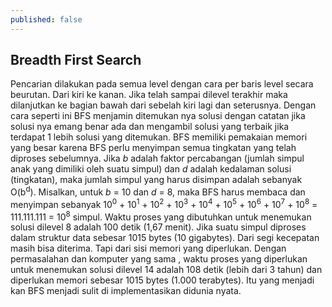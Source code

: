 ```yaml
---
published: false
---
```

## Breadth First Search

Pencarian dilakukan pada semua level dengan cara per baris level secara beurutan. Dari kiri ke kanan. Jika telah sampai dilevel terakhir maka dilanjutkan ke bagian bawah dari sebelah kiri lagi dan seterusnya. Dengan cara seperti ini BFS menjamin ditemukan nya solusi dengan catatan jika solusi nya emang benar ada dan mengambil solusi yang terbaik jika terdapat 1 lebih solusi yang ditemukan. BFS memiliki pemakaian memori yang besar karena BFS perlu menyimpan semua tingkatan yang telah diproses sebelumnya. Jika _b_ adalah faktor percabangan (jumlah simpul anak yang dimiliki oleh suatu simpul) dan _d_ adalah kedalaman solusi (tingkatan), maka jumlah simpul yang harus disimpan adalah sebanyak O(b<sup>d</sup>). Misalkan, untuk _b_ = 10 dan _d_ = 8, maka BFS harus  membaca dan menyimpan sebanyak 10<sup>0</sup> + 10<sup>1</sup> + 10<sup>2</sup> + 10<sup>3</sup> + 10<sup>4</sup> + 10<sup>5</sup> + 10<sup>6</sup> + 10<sup>7</sup> + 10<sup>8</sup> = 111.111.111 = 10<sup>8</sup> simpul. Waktu proses yang dibutuhkan untuk menemukan solusi dilevel 8 adalah 100 detik (1,67 menit). Jika suatu simpul diproses dalam struktur data sebesar 1015 bytes (10 gigabytes). Dari segi kecepatan masih bisa diterima. Tapi dari sisi memori yang diperlukan. Dengan permasalahan dan komputer yang sama , waktu proses yang diperlukan untuk menemukan solusi dilevel 14 adalah 108 detik (lebih dari 3 tahun) dan diperlukan memori sebesar 1015 bytes (1.000 terabytes). Itu yang menjadi kan BFS menjadi sulit di implementasikan didunia nyata. 
